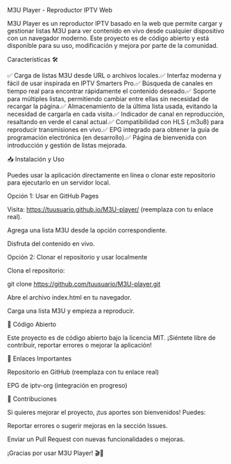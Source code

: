 M3U Player - Reproductor IPTV Web

M3U Player es un reproductor IPTV basado en la web que permite cargar y gestionar listas M3U para ver contenido en vivo desde cualquier dispositivo con un navegador moderno. Este proyecto es de código abierto y está disponible para su uso, modificación y mejora por parte de la comunidad.

Características 🛠️

✅ Carga de listas M3U desde URL o archivos locales.✅ Interfaz moderna y fácil de usar inspirada en IPTV Smarters Pro.✅ Búsqueda de canales en tiempo real para encontrar rápidamente el contenido deseado.✅ Soporte para múltiples listas, permitiendo cambiar entre ellas sin necesidad de recargar la página.✅ Almacenamiento de la última lista usada, evitando la necesidad de cargarla en cada visita.✅ Indicador de canal en reproducción, resaltando en verde el canal actual.✅ Compatibilidad con HLS (.m3u8) para reproducir transmisiones en vivo.✅ EPG integrado para obtener la guía de programación electrónica (en desarrollo).✅ Página de bienvenida con introducción y gestión de listas mejorada.

📥 Instalación y Uso

Puedes usar la aplicación directamente en línea o clonar este repositorio para ejecutarlo en un servidor local.

Opción 1: Usar en GitHub Pages

Visita: https://tuusuario.github.io/M3U-player/ (reemplaza con tu enlace real).

Agrega una lista M3U desde la opción correspondiente.

Disfruta del contenido en vivo.

Opción 2: Clonar el repositorio y usar localmente

Clona el repositorio:

git clone https://github.com/tuusuario/M3U-player.git

Abre el archivo index.html en tu navegador.

Carga una lista M3U y empieza a reproducir.

📜 Código Abierto

Este proyecto es de código abierto bajo la licencia MIT. ¡Siéntete libre de contribuir, reportar errores o mejorar la aplicación!

🔗 Enlaces Importantes

Repositorio en GitHub (reemplaza con tu enlace real)

EPG de iptv-org (integración en progreso)

🚀 Contribuciones

Si quieres mejorar el proyecto, ¡tus aportes son bienvenidos! Puedes:

Reportar errores o sugerir mejoras en la sección Issues.

Enviar un Pull Request con nuevas funcionalidades o mejoras.

¡Gracias por usar M3U Player! 🎬📡

